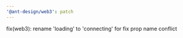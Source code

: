```yaml
---
'@ant-design/web3': patch
---
```


fix(web3): rename 'loading' to 'connecting' for fix prop name conflict
